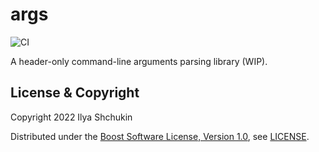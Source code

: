 # args

![CI](https://github.com/ishchukin/args/actions/workflows/ci.yml/badge.svg)

A header-only command-line arguments parsing library (WIP).

## License & Copyright

Copyright 2022 Ilya Shchukin

Distributed under the [Boost Software License, Version 1.0](https://www.boost.org/users/license.html), see [LICENSE](https://github.com/ishchukin/args/blob/master/LICENSE).
